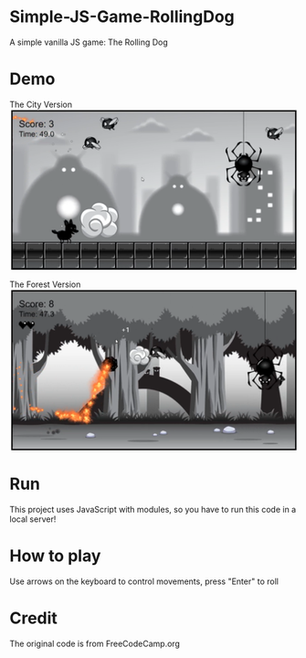 # Simple-JS-Game-RollingDog
A simple vanilla JS game: The Rolling Dog

# Demo
The City Version
![the city version](./screenshot-city.png)

The Forest Version
![the forest version](./screenshot-forest.png)

# Run
This project uses JavaScript with modules, so you have to run this code in a local server!   
# How to play
Use arrows on the keyboard to control movements, press "Enter" to roll
# Credit
The original code is from FreeCodeCamp.org

